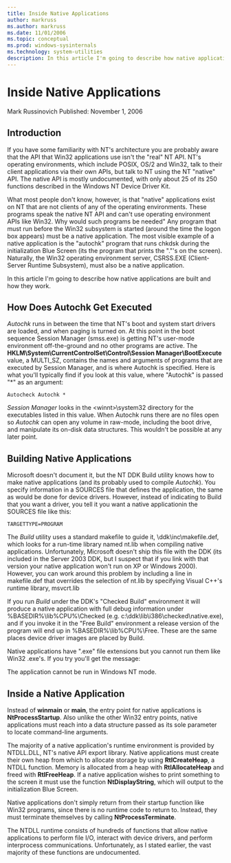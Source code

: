 ```yaml
---
title: Inside Native Applications
author: markruss
ms.author: markruss
ms.date: 11/01/2006
ms.topic: conceptual
ms.prod: windows-sysinternals
ms.technology: system-utilities
description: In this article I'm going to describe how native applications are built and how they work.
---
```

Inside Native Applications
==========================
Mark Russinovich
Published: November 1, 2006
## Introduction
If you have some familiarity with NT's architecture you are probably aware that the API that Win32 applications use isn't the "real" NT API. NT's operating environments, which include POSIX, OS/2 and Win32, talk to their client applications via their own APIs, but talk to NT using the NT "native" API. The native API is mostly undocumented, with only about 25 of its 250 functions described in the Windows NT Device Driver Kit.

What most people don't know, however, is that "native" applications exist on NT that are not clients of any of the operating environments. These programs speak the native NT API and can't use operating environment APIs like Win32. Why would such programs be needed" Any program that must run before the Win32 subsystem is started (around the time the logon box appears) must be a native application. The most visible example of a native application is the "autochk" program that runs chkdsk during the initialization Blue Screen (its the program that prints the "."'s on the screen). Naturally, the Win32 operating environment server, CSRSS.EXE (Client-Server Runtime Subsystem), must also be a native application.

In this article I'm going to describe how native applications are built and how they work.

## How Does Autochk Get Executed
*Autochk* runs in between the time that NT's boot and system start drivers are loaded, and when paging is turned on. At this point in the boot sequence Session Manager (smss.exe) is getting NT's user-mode environment off-the-ground and no other programs are active. The **HKLM\System\CurrentControlSet\Control\Session Manager\BootExecute** value, a MULTI_SZ, contains the names and arguments of programs that are executed by Session Manager, and is where Autochk is specified. Here is what you'll typically find if you look at this value, where "Autochk" is passed "*" as an argument:

```Shell
Autocheck Autochk *
```

*Session Manager* looks in the \<winnt>\system32 directory for the executables listed in this value. When Autochk runs there are no files open so *Autochk* can open any volume in raw-mode, including the boot drive, and manipulate its on-disk data structures. This wouldn't be possible at any later point.


## Building Native Applications
Microsoft doesn't document it, but the NT DDK Build utility knows how to make native applications (and its probably used to compile *Autochk*). You specify information in a SOURCES file that defines the application, the same as would be done for device drivers. However, instead of indicating to Build that you want a driver, you tell it you want a native applicationin the SOURCES file like this:

```Shell
TARGETTYPE=PROGRAM
```

The *Build* utility uses a standard makefile to guide it, \ddk\inc\makefile.def, which looks for a run-time library named nt.lib when compiling native applications. Unfortunately, Microsoft doesn't ship this file with the DDK (its included in the Server 2003 DDK, but I suspect that if you link with that version your native application won't run on XP or Windows 2000). However, you can work around this problem by including a line in makefile.def that overrides the selection of nt.lib by specifying Visual C++'s runtime library, msvcrt.lib

If you run *Build* under the DDK's "Checked Build" environment it will produce a native application with full debug information under %BASEDIR%\lib\%CPU%\Checked (e.g. c:\ddk\lib\i386\checked\native.exe), and if you invoke it in the "Free Build" environment a release version of the program will end up in %BASEDIR%\lib\%CPU%\Free. These are the same places device driver images are placed by Build.

Native applications have ".exe" file extensions but you cannot run them like Win32 .exe's. If you try you'll get the message:

The <Application Name> application cannot be run in Windows NT mode.

## Inside a Native Application
Instead of **winmain** or **main**, the entry point for native applications is **NtProcessStartup**. Also unlike the other Win32 entry points, native applications must reach into a data structure passed as its sole parameter to locate command-line arguments.

The majority of a native application's runtime environment is provided by NTDLL.DLL, NT's native API export library. Native applications must create their own heap from which to allocate storage by using **RtlCreateHeap**, a NTDLL function. Memory is allocated from a heap with **RtlAllocateHeap** and freed with **RtlFreeHeap**. If a native application wishes to print something to the screen it must use the function **NtDisplayString**, which will output to the initialization Blue Screen.

Native applications don't simply return from their startup function like Win32 programs, since there is no runtime code to return to. Instead, they must terminate themselves by calling **NtProcessTerminate**.

The NTDLL runtime consists of hundreds of functions that allow native applications to perform file I/O, interact with device drivers, and perform interprocess communications. Unfortunately, as I stated earlier, the vast majority of these functions are undocumented.
